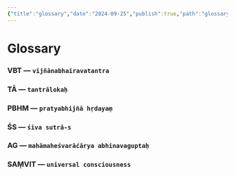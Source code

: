 ```yaml
---
{"title":"glossary","date":"2024-09-25","publish":true,"path":"glossary.md","permalink":"/glossary/","PassFrontmatter":true}
---
```



# Glossary

### VBT — `vijñānabhairavatantra`
### TĀ — `tantrālokaḥ`
### PBHM — `pratyabhijñā hṛdayaṃ`
### ŚS — `śiva sutrā-s`
### AG — `mahāmaheśvarāćārya abhinavaguptaḥ`
### SAṂVIT — `universal consciousness`
